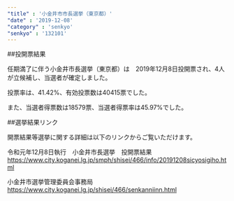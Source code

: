 ```yaml
---
"title" : '小金井市市長選挙（東京都）'
"date" : '2019-12-08'
"category" : 'senkyo'
"senkyo" : '132101'
---
```


##投開票結果

任期満了に伴う小金井市長選挙（東京都）は　2019年12月8日投開票され、4人が立候補し、当選者が確定しました。

投票率は、41.42%、有効投票数は40415票でした。

また、当選者得票数は18579票、当選者得票率は45.97%でした。


##選挙結果リンク


開票結果等選挙に関する詳細は以下のリンクからご覧いただけます。

令和元年12月8日執行　小金井市長選挙　投開票結果
https://www.city.koganei.lg.jp/smph/shisei/466/info/20191208sicyosigiho.html 


小金井市選挙管理委員会事務局
https://www.city.koganei.lg.jp/shisei/466/senkanniinn.html 
